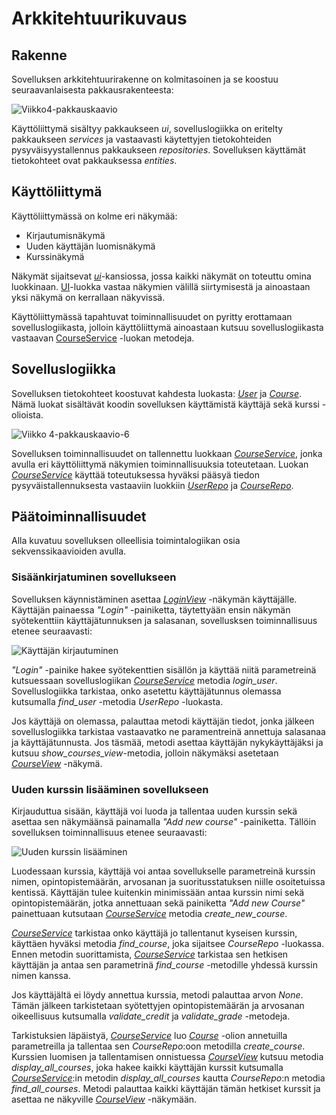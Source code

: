# Arkkitehtuurikuvaus

## Rakenne

Sovelluksen arkkitehtuurirakenne on kolmitasoinen ja se koostuu seuraavanlaisesta pakkausrakenteesta:

![Viikko4-pakkauskaavio](https://user-images.githubusercontent.com/55188494/115162660-122e3c00-a0a5-11eb-908c-f1968a0871e6.png)

Käyttöliittymä sisältyy pakkaukseen _ui_, sovelluslogiikka on eritelty pakkaukseen _services_ ja vastaavasti käytettyjen tietokohteiden pysyväisyystallennus pakkaukseen _repositories_. Sovelluksen käyttämät tietokohteet ovat pakkauksessa _entities_. 

## Käyttöliittymä

Käyttöliittymässä on kolme eri näkymää:
 - Kirjautumisnäkymä
 - Uuden käyttäjän luomisnäkymä
 - Kurssinäkymä

Näkymät sijaitsevat [_ui_](https://github.com/juhana-peltomaa/ot-harjoitustyo/tree/master/CourseTrackerApp/src/ui)-kansiossa, jossa kaikki näkymät on toteuttu omina luokkinaan. [UI](https://github.com/juhana-peltomaa/ot-harjoitustyo/blob/master/CourseTrackerApp/src/ui/ui.py)-luokka vastaa näkymien välillä siirtymisestä ja ainoastaan yksi näkymä on kerrallaan näkyvissä. 

Käyttöliittymässä tapahtuvat toiminnallisuudet on pyritty erottamaan sovelluslogiikasta, jolloin käyttöliittymä ainoastaan kutsuu sovelluslogiikasta vastaavan [CourseService](https://github.com/juhana-peltomaa/ot-harjoitustyo/blob/master/CourseTrackerApp/src/services/course_service.py) -luokan metodeja.

## Sovelluslogiikka

Sovelluksen tietokohteet koostuvat kahdesta luokasta: [_User_](https://github.com/juhana-peltomaa/ot-harjoitustyo/blob/master/CourseTrackerApp/src/entities/user.py) ja [_Course_](https://github.com/juhana-peltomaa/ot-harjoitustyo/blob/master/CourseTrackerApp/src/entities/course.py). Nämä luokat sisältävät koodin sovelluksen käyttämistä käyttäjä sekä kurssi -olioista. 

![Viikko 4-pakkauskaavio-6](https://user-images.githubusercontent.com/55188494/115162423-badb9c00-a0a3-11eb-923e-c39171d18a86.png)

Sovelluksen toiminnallisuudet on tallennettu luokkaan [_CourseService_](https://github.com/juhana-peltomaa/ot-harjoitustyo/blob/master/CourseTrackerApp/src/services/course_service.py), jonka avulla eri käyttöliittymä näkymien toiminnallisuuksia toteutetaan. Luokan [_CourseService_](https://github.com/juhana-peltomaa/ot-harjoitustyo/blob/master/CourseTrackerApp/src/services/course_service.py) käyttää toteutuksessa hyväksi pääsyä tiedon pysyväistallennuksesta vastaaviin luokkiin [_UserRepo_](https://github.com/juhana-peltomaa/ot-harjoitustyo/blob/master/CourseTrackerApp/src/repositories/user_repo.py) ja [_CourseRepo_](https://github.com/juhana-peltomaa/ot-harjoitustyo/blob/master/CourseTrackerApp/src/repositories/course_repo.py). 


## Päätoiminnallisuudet

Alla kuvatuu sovelluksen olleellisia toimintalogiikan osia sekvenssikaavioiden avulla.

### Sisäänkirjatuminen sovellukseen

Sovelluksen käynnistäminen asettaa [_LoginView_](https://github.com/juhana-peltomaa/ot-harjoitustyo/blob/master/CourseTrackerApp/src/ui/login_view.py) -näkymän käyttäjälle. Käyttäjän painaessa _"Login"_ -painiketta, täytettyään ensin näkymän syötekenttiin käyttäjätunnuksen ja salasanan, sovellusksen toiminnallisuus etenee seuraavasti:

![Käyttäjän kirjautuminen](https://user-images.githubusercontent.com/55188494/116088508-3809a100-a6a2-11eb-8bdc-18a19c7de7b1.png)

_"Login"_ -painike hakee syötekenttien sisällön ja käyttää niitä parametreinä kutsuessaan sovelluslogiikan [_CourseService_](https://github.com/juhana-peltomaa/ot-harjoitustyo/blob/master/CourseTrackerApp/src/services/course_service.py) metodia _login_user_. Sovelluslogiikka tarkistaa, onko asetettu käyttäjätunnus olemassa kutsumalla _find_user_ -metodia _UserRepo_ -luokasta. 

Jos käyttäjä on olemassa, palauttaa metodi käyttäjän tiedot, jonka jälkeen sovelluslogiikka tarkistaa vastaavatko ne paramentreinä annettuja salasanaa ja käyttäjätunnusta. Jos täsmää, metodi asettaa käyttäjän nykykäyttäjäksi ja kutsuu _show_courses_view_-metodia, jolloin näkymäksi asetetaan [_CourseView_](https://github.com/juhana-peltomaa/ot-harjoitustyo/blob/master/CourseTrackerApp/src/ui/course_view.py) -näkymä. 

### Uuden kurssin lisääminen sovellukseen

Kirjauduttua sisään, käyttäjä voi luoda ja tallentaa uuden kurssin sekä asettaa sen näkymäänsä painamalla _"Add new course"_ -painiketta. Tällöin sovelluksen toiminnallisuus etenee seuraavasti:

![Uuden kurssin lisääminen](https://user-images.githubusercontent.com/55188494/116094913-393dcc80-a6a8-11eb-94bd-3256acc272ac.png)

Luodessaan kurssia, käyttäjä voi antaa sovellukselle parametreinä kurssin nimen, opintopistemäärän, arvosanan ja suoritusstatuksen niille osoitetuissa kentissä. Käyttäjän tulee kuitenkin minimissään antaa kurssin nimi sekä opintopistemäärän, jotka annettuaan sekä painiketta _"Add new Course"_ painettuaan kutsutaan [_CourseService_](https://github.com/juhana-peltomaa/ot-harjoitustyo/blob/master/CourseTrackerApp/src/services/course_service.py) metodia _create_new_course_. 

[_CourseService_](https://github.com/juhana-peltomaa/ot-harjoitustyo/blob/master/CourseTrackerApp/src/services/course_service.py) tarkistaa onko käyttäjä jo tallentanut kyseisen kurssin, käyttäen hyväksi metodia _find_course_, joka sijaitsee _CourseRepo_ -luokassa. Ennen metodin suorittamista, [_CourseService_](https://github.com/juhana-peltomaa/ot-harjoitustyo/blob/master/CourseTrackerApp/src/services/course_service.py) tarkistaa sen hetkisen käyttäjän ja antaa sen parametrinä _find_course_ -metodille yhdessä kurssin nimen kanssa. 

Jos käyttäjältä ei löydy annettua kurssia, metodi palauttaa arvon _None_. Tämän jälkeen tarkistetaan syötettyjen opintopistemäärän ja arvosanan oikeellisuus kutsumalla _validate_credit_ ja _validate_grade_ -metodeja. 

Tarkistuksien läpäistyä, [_CourseService_](https://github.com/juhana-peltomaa/ot-harjoitustyo/blob/master/CourseTrackerApp/src/services/course_service.py) luo [_Course_](https://github.com/juhana-peltomaa/ot-harjoitustyo/blob/master/CourseTrackerApp/src/entities/course.py) -olion annetuilla parametreilla ja tallentaa sen _CourseRepo_:oon metodilla _create_course_. Kurssien luomisen ja tallentamisen onnistuessa [_CourseView_](https://github.com/juhana-peltomaa/ot-harjoitustyo/blob/master/CourseTrackerApp/src/ui/course_view.py) kutsuu metodia _display_all_courses_, joka hakee kaikki käyttäjän kurssit kutsumalla [_CourseService_](https://github.com/juhana-peltomaa/ot-harjoitustyo/blob/master/CourseTrackerApp/src/services/course_service.py):in metodin _display_all_courses_ kautta _CourseRepo_:n metodia _find_all_courses_. Metodi palauttaa kaikki käyttäjän tämän hetkiset kurssit ja asettaa ne näkyville [_CourseView_](https://github.com/juhana-peltomaa/ot-harjoitustyo/blob/master/CourseTrackerApp/src/ui/course_view.py) -näkymään.

